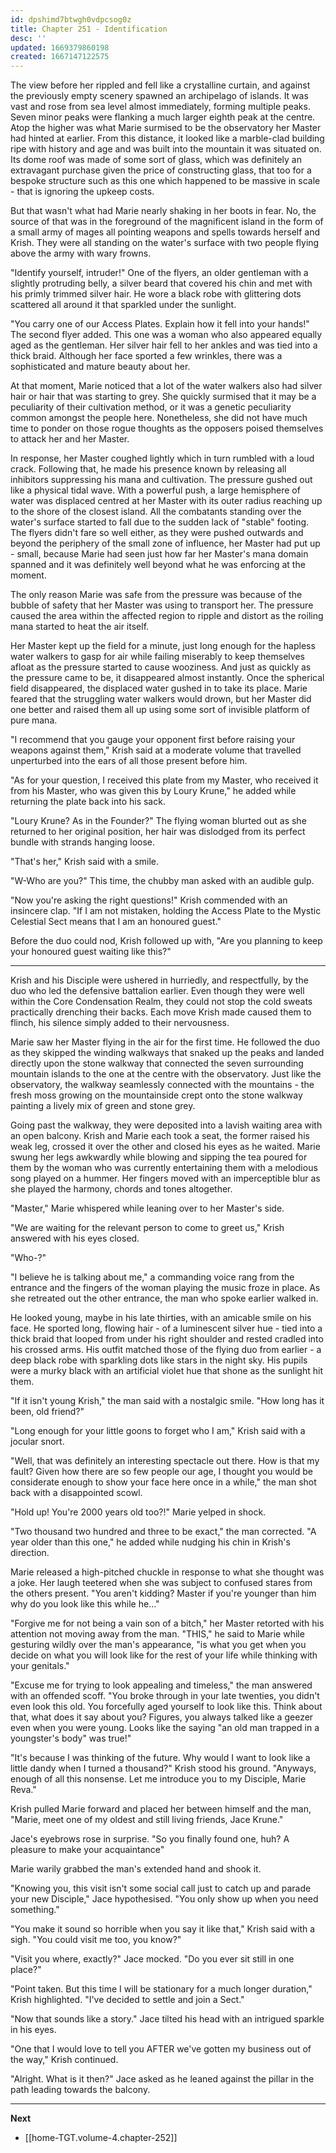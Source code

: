 ```yaml
---
id: dpshimd7btwgh0vdpcsog0z
title: Chapter 251 - Identification
desc: ''
updated: 1669379860198
created: 1667147122575
---
```


The view before her rippled and fell like a crystalline curtain, and against the previously empty scenery spawned an archipelago of islands. It was vast and rose from sea level almost immediately, forming multiple peaks. Seven minor peaks were flanking a much larger eighth peak at the centre. Atop the higher was what Marie surmised to be the observatory her Master had hinted at earlier. From this distance, it looked like a marble-clad building ripe with history and age and was built into the mountain it was situated on. Its dome roof was made of some sort of glass, which was definitely an extravagant purchase given the price of constructing glass, that too for a bespoke structure such as this one which happened to be massive in scale - that is ignoring the upkeep costs.

But that wasn't what had Marie nearly shaking in her boots in fear. No, the source of that was in the foreground of the magnificent island in the form of a small army of mages all pointing weapons and spells towards herself and Krish. They were all standing on the water's surface with two people flying above the army with wary frowns.

"Identify yourself, intruder!" One of the flyers, an older gentleman with a slightly protruding belly, a silver beard that covered his chin and met with his primly trimmed silver hair. He wore a black robe with glittering dots scattered all around it that sparkled under the sunlight.

"You carry one of our Access Plates. Explain how it fell into your hands!" The second flyer added. This one was a woman who also appeared equally aged as the gentleman. Her silver hair fell to her ankles and was tied into a thick braid. Although her face sported a few wrinkles, there was a sophisticated and mature beauty about her.

At that moment, Marie noticed that a lot of the water walkers also had silver hair or hair that was starting to grey. She quickly surmised that it may be a peculiarity of their cultivation method, or it was a genetic peculiarity common amongst the people here. Nonetheless, she did not have much time to ponder on those rogue thoughts as the opposers poised themselves to attack her and her Master.

In response, her Master coughed lightly which in turn rumbled with a loud crack. Following that, he made his presence known by releasing all inhibitors suppressing his mana and cultivation. The pressure gushed out like a physical tidal wave. With a powerful push, a large hemisphere of water was displaced centred at her Master with its outer radius reaching up to the shore of the closest island. All the combatants standing over the water's surface started to fall due to the sudden lack of "stable" footing. The flyers didn't fare so well either, as they were pushed outwards and beyond the periphery of the small zone of influence, her Master had put up - small, because Marie had seen just how far her Master's mana domain spanned and it was definitely well beyond what he was enforcing at the moment.

The only reason Marie was safe from the pressure was because of the bubble of safety that her Master was using to transport her. The pressure caused the area within the affected region to ripple and distort as the roiling mana started to heat the air itself.

Her Master kept up the field for a minute, just long enough for the hapless water walkers to gasp for air while failing miserably to keep themselves afloat as the pressure started to cause wooziness. And just as quickly as the pressure came to be, it disappeared almost instantly. Once the spherical field disappeared, the displaced water gushed in to take its place. Marie feared that the struggling water walkers would drown, but her Master did one better and raised them all up using some sort of invisible platform of pure mana.

"I recommend that you gauge your opponent first before raising your weapons against them," Krish said at a moderate volume that travelled unperturbed into the ears of all those present before him.

"As for your question, I received this plate from my Master, who received it from his Master, who was given this by Loury Krune," he added while returning the plate back into his sack.

"Loury Krune? As in the Founder?" The flying woman blurted out as she returned to her original position, her hair was dislodged from its perfect bundle with strands hanging loose.

"That's her," Krish said with a smile.

"W-Who are you?" This time, the chubby man asked with an audible gulp.

"Now you're asking the right questions!" Krish commended with an insincere clap. "If I am not mistaken, holding the Access Plate to the Mystic Celestial Sect means that I am an honoured guest."

Before the duo could nod, Krish followed up with, "Are you planning to keep your honoured guest waiting like this?"

____

Krish and his Disciple were ushered in hurriedly, and respectfully, by the duo who led the defensive battalion earlier. Even though they were well within the Core Condensation Realm, they could not stop the cold sweats practically drenching their backs. Each move Krish made caused them to flinch, his silence simply added to their nervousness.

Marie saw her Master flying in the air for the first time. He followed the duo as they skipped the winding walkways that snaked up the peaks and landed directly upon the stone walkway that connected the seven surrounding mountain islands to the one at the centre with the observatory. Just like the observatory, the walkway seamlessly connected with the mountains - the fresh moss growing on the mountainside crept onto the stone walkway painting a lively mix of green and stone grey.

Going past the walkway, they were deposited into a lavish waiting area with an open balcony. Krish and Marie each took a seat, the former raised his weak leg, crossed it over the other and closed his eyes as he waited. Marie swung her legs awkwardly while blowing and sipping the tea poured for them by the woman who was currently entertaining them with a melodious song played on a hummer. Her fingers moved with an imperceptible blur as she played the harmony, chords and tones altogether.

"Master," Marie whispered while leaning over to her Master's side.

"We are waiting for the relevant person to come to greet us," Krish answered with his eyes closed.

"Who-?"

"I believe he is talking about me," a commanding voice rang from the entrance and the fingers of the woman playing the music froze in place. As she retreated out the other entrance, the man who spoke earlier walked in.

He looked young, maybe in his late thirties, with an amicable smile on his face. He sported long, flowing hair - of a luminescent silver hue - tied into a thick braid that looped from under his right shoulder and rested cradled into his crossed arms. His outfit matched those of the flying duo from earlier - a deep black robe with sparkling dots like stars in the night sky. His pupils were a murky black with an artificial violet hue that shone as the sunlight hit them.

"If it isn't young Krish," the man said with a nostalgic smile. "How long has it been, old friend?"

"Long enough for your little goons to forget who I am," Krish said with a jocular snort.

"Well, that was definitely an interesting spectacle out there. How is that my fault? Given how there are so few people our age, I thought you would be considerate enough to show your face here once in a while," the man shot back with a disappointed scowl.

"Hold up! You're 2000 years old too?!" Marie yelped in shock.

"Two thousand two hundred and three to be exact," the man corrected. "A year older than this one," he added while nudging his chin in Krish's direction.

Marie released a high-pitched chuckle in response to what she thought was a joke. Her laugh teetered when she was subject to confused stares from the others present. "You aren't kidding? Master if you're younger than him why do you look like this while he..."

"Forgive me for not being a vain son of a bitch," her Master retorted with his attention not moving away from the man. "THIS," he said to Marie while gesturing wildly over the man's appearance, "is what you get when you decide on what you will look like for the rest of your life while thinking with your genitals."

"Excuse me for trying to look appealing and timeless," the man answered with an offended scoff. "You broke through in your late twenties, you didn't even look this old. You forcefully aged yourself to look like this. Think about that, what does it say about you? Figures, you always talked like a geezer even when you were young. Looks like the saying "an old man trapped in a youngster's body" was true!"

"It's because I was thinking of the future. Why would I want to look like a little dandy when I turned a thousand?" Krish stood his ground. "Anyways, enough of all this nonsense. Let me introduce you to my Disciple, Marie Reva."

Krish pulled Marie forward and placed her between himself and the man, "Marie, meet one of my oldest and still living friends, Jace Krune."

Jace's eyebrows rose in surprise. "So you finally found one, huh? A pleasure to make your acquaintance"

Marie warily grabbed the man's extended hand and shook it.

"Knowing you, this visit isn't some social call just to catch up and parade your new Disciple," Jace hypothesised. "You only show up when you need something."

"You make it sound so horrible when you say it like that," Krish said with a sigh. "You could visit me too, you know?"

"Visit you where, exactly?" Jace mocked. "Do you ever sit still in one place?"

"Point taken. But this time I will be stationary for a much longer duration," Krish highlighted. "I've decided to settle and join a Sect."

"Now that sounds like a story." Jace tilted his head with an intrigued sparkle in his eyes.

"One that I would love to tell you AFTER we've gotten my business out of the way," Krish continued.

"Alright. What is it then?" Jace asked as he leaned against the pillar in the path leading towards the balcony.

____

**Next**
* [[home-TGT.volume-4.chapter-252]]